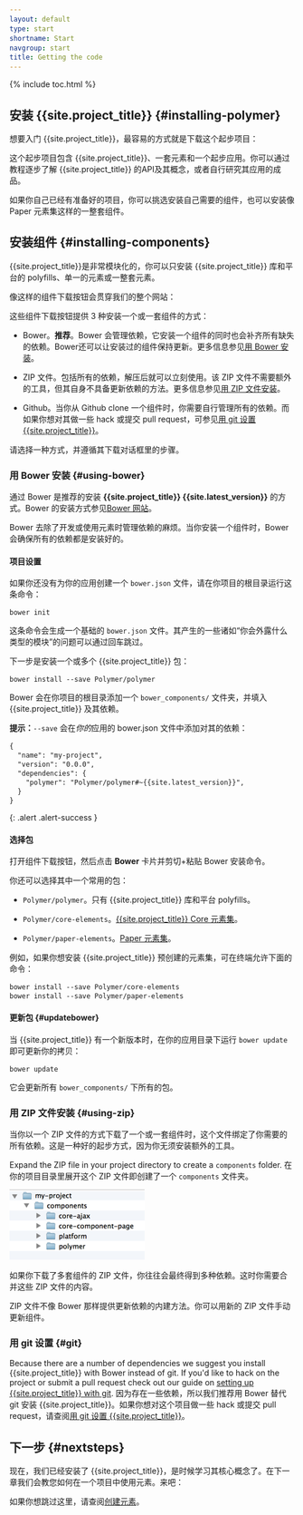 ```yaml
---
layout: default
type: start
shortname: Start
navgroup: start
title: Getting the code
---
```


<style>
#download-button {
  background: #4285f4;
  color: #fff;
  font-size: 18px;
  fill: #fff;
}
#download-button:hover {
  background: #2a56c6;
}
#download-button::shadow #ripple {
  color: #fff;
}
</style>


{% include toc.html %}

## 安装 {{site.project_title}} {#installing-polymer}

想要入门 {{site.project_title}}，最容易的方式就是下载这个起步项目：

<p layout horizontal center-justified>
  <a href="https://github.com/Polymer/polymer-tutorial/archive/master.zip">
    <paper-button icon="file-download" id="download-button" raisedButton label="下载起步项目" onclick="downloadStarter()"></paper-button>
  </a>
</p>

这个起步项目包含 {{site.project_title}}、一套元素和一个起步应用。你可以通过教程逐步了解 {{site.project_title}} 的API及其概念，或者自行研究其应用的成品。

<a href="/docs/start/tutorial/intro.html">
  <paper-button icon="arrow-forward" label="开始教程" raisedButton></paper-button>
</a>

如果你自己已经有准备好的项目，你可以挑选安装自己需要的组件，也可以安装像 Paper 元素集这样的一整套组件。

## 安装组件 {#installing-components}

{{site.project_title}}是非常模块化的，你可以只安装 {{site.project_title}} 库和平台的 polyfills、单一的元素或一整套元素。

像这样的组件下载按钮会贯穿我们的整个网站：

<component-download-button org="Polymer" component="paper-elements" label="获取 PAPER 元素集">
</component-download-button>

这些组件下载按钮提供 3 种安装一个或一套组件的方式：

*   Bower。**推荐**。Bower 会管理依赖，它安装一个组件的同时也会补齐所有缺失的依赖。Bower还可以让安装过的组件保持更新。更多信息参见[用 Bower 安装](#using-bower)。

*   ZIP 文件。包括所有的依赖，解压后就可以立刻使用。该 ZIP 文件不需要额外的工具，但其自身不具备更新依赖的方法。更多信息参见[用 ZIP 文件安装](#using-zip)。

*   Github。当你从 Github clone 一个组件时，你需要自行管理所有的依赖。而如果你想对其做一些 hack 或提交 pull request，可参见[用 git 设置 {{site.project_title}}](/resources/tooling-strategy.html#git)。

请选择一种方式，并遵循其下载对话框里的步骤。

### 用 Bower 安装 {#using-bower}

通过 Bower 是推荐的安装 **{{site.project_title}} {{site.latest_version}}** 的方式。Bower 的安装方式参见[Bower 网站](http://bower.io/)。

Bower 去除了开发或使用元素时管理依赖的麻烦。当你安装一个组件时，Bower 会确保所有的依赖都是安装好的。

#### 项目设置

如果你还没有为你的应用创建一个 `bower.json` 文件，请在你项目的根目录运行这条命令：

    bower init

这条命令会生成一个基础的 `bower.json` 文件。其产生的一些诸如“你会外露什么类型的模块”的问题可以通过回车跳过。

下一步是安装一个或多个 {{site.project_title}} 包：

    bower install --save Polymer/polymer

Bower 会在你项目的根目录添加一个 `bower_components/` 文件夹，并填入 {{site.project_title}} 及其依赖。

**提示：**`--save` 会在*你的*应用的 bower.json 文件中添加对其的依赖：
```
{
  "name": "my-project",
  "version": "0.0.0",
  "dependencies": {
    "polymer": "Polymer/polymer#~{{site.latest_version}}",
  }
}
```
{: .alert .alert-success }

#### 选择包

打开组件下载按钮，然后点击 **Bower** 卡片并剪切+粘贴 Bower 安装命令。

你还可以选择其中一个常用的包：

-   `Polymer/polymer`。只有 {{site.project_title}} 库和平台 polyfills。

-   `Polymer/core-elements`。[{{site.project_title}} Core 元素集](/docs/elements/core-elements.html)。

-   `Polymer/paper-elements`。[Paper 元素集](/docs/elements/paper-elements.html)。

例如，如果你想安装 {{site.project_title}} 预创建的元素集，可在终端允许下面的命令：

    bower install --save Polymer/core-elements
    bower install --save Polymer/paper-elements


#### 更新包 {#updatebower}

当 {{site.project_title}} 有一个新版本时，在你的应用目录下运行 `bower update` 即可更新你的拷贝：

    bower update

它会更新所有 `bower_components/` 下所有的包。

### 用 ZIP 文件安装 {#using-zip}

当你以一个 ZIP 文件的方式下载了一个或一套组件时，这个文件绑定了你需要的所有依赖。这是一种好的起步方式，因为你无须安装额外的工具。

Expand the ZIP file in your project directory to create a `components` folder.
在你的项目目录里展开这个 ZIP 文件即创建了一个 `components` 文件夹。

![](/images/zip-file-contents.png)

如果你下载了多套组件的 ZIP 文件，你往往会最终得到多种依赖。这时你需要合并这些 ZIP 文件的内容。

ZIP 文件不像 Bower 那样提供更新依赖的内建方法。你可以用新的 ZIP 文件手动更新组件。

### 用 git 设置 {#git}

Because there are a number of dependencies we suggest you install 
{{site.project_title}} with Bower instead of git. If you'd like to hack on 
the project or submit a pull request check out our guide on 
[setting up {{site.project_title}} with git](/resources/tooling-strategy.html#git).
因为存在一些依赖，所以我们推荐用 Bower 替代 git 安装 {{site.project_title}}。如果你想对这个项目做一些 hack 或提交 pull request，请查阅[用 git 设置 {{site.project_title}}](/resources/tooling-strategy.html#git)。

## 下一步 {#nextsteps}

现在，我们已经安装了 {{site.project_title}}，是时候学习其核心概念了。在下一章我们会教您如何在一个项目中使用元素。来吧：

<a href="/docs/start/usingelements.html">
  <paper-button icon="arrow-forward" label="使用元素" raisedButton></paper-button>
</a>

如果你想跳过这里，请查阅[创建元素](/docs/start/creatingelements.html)。
